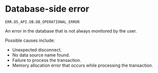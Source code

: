 # Database-side error

`ERR.DS_API.DB.DB_OPERATIONAL_ERROR`

An error in the database that is not always monitored by the user.

Possible causes include:

* Unexpected disconnect.
* No data source name found.
* Failure to process the transaction.
* Memory allocation error that occurs while processing the transaction.
